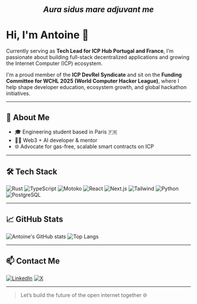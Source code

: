 <h2 align="center"><strong><em>Aura sidus mare adjuvant me</em></strong></h2>

# Hi, I'm Antoine 👋

Currently serving as **Tech Lead for ICP Hub Portugal and France**, I’m passionate about building full-stack decentralized applications and growing the Internet Computer (ICP) ecosystem.

I'm a proud member of the **ICP DevRel Syndicate** and sit on the **Funding Committee for WCHL 2025 (World Computer Hacker League)**, where I help shape developer education, ecosystem growth, and global hackathon initiatives.

---

## 🧠 About Me

- 🎓 Engineering student based in Paris 🇫🇷
- 🧑‍💻 Web3 + AI developer & mentor
- 🌐 Advocate for gas-free, scalable smart contracts on ICP

---

## 🛠️ Tech Stack

![Rust](https://img.shields.io/badge/Rust-000000?style=for-the-badge&logo=rust&logoColor=white)
![TypeScript](https://img.shields.io/badge/TypeScript-3178C6?style=for-the-badge&logo=typescript&logoColor=white)
![Motoko](https://img.shields.io/badge/Motoko-FF3E00?style=for-the-badge&logo=internet-computer&logoColor=white)
![React](https://img.shields.io/badge/React-20232A?style=for-the-badge&logo=react&logoColor=61DAFB)
![Next.js](https://img.shields.io/badge/Next.js-000000?style=for-the-badge&logo=nextdotjs&logoColor=white)
![Tailwind](https://img.shields.io/badge/TailwindCSS-06B6D4?style=for-the-badge&logo=tailwindcss&logoColor=white)
![Python](https://img.shields.io/badge/Python-3776AB?style=for-the-badge&logo=python&logoColor=white)
![PostgreSQL](https://img.shields.io/badge/PostgreSQL-336791?style=for-the-badge&logo=postgresql&logoColor=white)

---

## 📈 GitHub Stats

![Antoine's GitHub stats](https://github-readme-stats.vercel.app/api?username=espieux&show_icons=true&theme=tokyonight)
![Top Langs](https://github-readme-stats.vercel.app/api/top-langs/?username=espieux&layout=compact&theme=tokyonight)

---

## 📫 Contact Me

[![LinkedIn](https://img.shields.io/badge/LinkedIn-0A66C2?style=for-the-badge&logo=linkedin&logoColor=white)](https://www.linkedin.com/in/antoine-espieux-832634256/)
[![X](https://img.shields.io/badge/X-000000?style=for-the-badge&logo=twitter&logoColor=white)](https://x.com/Akustyl)

---

> Let’s build the future of the open internet together 🌐
